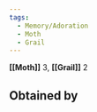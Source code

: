 ```yaml
---
tags:
  - Memory/Adoration
  - Moth
  - Grail
---
```


**[[Moth]]** 3, **[[Grail]]** 2

## Obtained by
